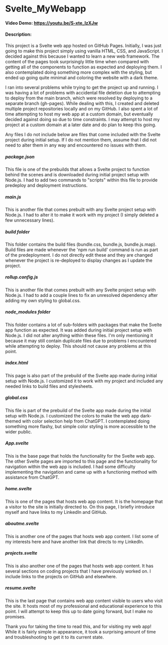 # Svelte_MyWebapp
#### Video Demo:  <https://youtu.be/S-xte_lzXJw>
#### Description:  
This project is a Svelte web app hosted on GitHub Pages. Initially, I was just going to make this project simply using vanilla HTML, CSS, and JavaScript. I decided against this because I wanted to learn a new web framework. The content of the pages took surprisingly little time when compared with getting all of the components to function as expected and deploying them. I also contemplated doing something more complex with the styling, but ended up going quite minimal and coloring the website with a dark theme.

I ran into several problems while trying to get the project up and running. I was having a lot of problems with accidental file deletion due to attempting to deploy from the main branch, which were resolved by deploying to a separate branch (gh-pages). While dealing with this, I created and deleted multiple project repositories locally and on my GitHub. I also spent a lot of time attempting to host my web app at a custom domain, but eventually decided against doing so due to time constraints. I may attempt to host my project at a custom domain at a later date and do plan to keep this going.

Any files I do not include below are files that come included with the Svelte project during initial setup. If I do not mention them, assume that I did not need to alter them in any way and encountered no issues with them.

##### package.json
This file is one of the prebuilds that allows a Svelte project to function behind the scenes and is downloaded during initial project setup with Node.js. I had to add two commands to "scripts" within this file to provide predeploy and deployment instructions.

##### main.js
This is another file that comes prebuilt with any Svelte project setup with Node.js. I had to alter it to make it work with my project (I simply deleted a few unnecessary lines).

##### build folder
This folder contains the build files (bundle.css, bundle.js, bundle.js.map). Build files are made whenever the 'npm run build' command is run as part of the predeployment. I do not directly edit these and they are changed whenever the project is re-deployed to display changes as I update the project.

##### rollup.config.js
This is another file that comes prebuilt with any Svelte project setup with Node.js. I had to add a couple lines to fix an unresolved dependency after adding my own styling to global.css.

##### node_modules folder
This folder contains a lot of sub-folders with packages that make the Svelte app function as expected. It was added during initial project setup with Node.js. I did not alter anything within these files. I'm only mentioning it because it may still contain duplicate files due to problems I encountered while attempting to deploy. This should not cause any problems at this point.

##### index.html
This page is also part of the prebuild of the Svelte app made during initial setup with Node.js. I customized it to work with my project and included any needed links to build files and stylesheets.

##### global.css
This file is part of the prebuild of the Svelte app made during the initial setup with Node.js. I customized the colors to make the web app dark-themed with color selection help from ChatGPT. I contemplated doing something more flashy, but simple color styling is more accessible to the wider public.

##### App.svelte
This is the base page that holds the functionality for the Svelte web app. The other Svelte pages are imported to this page and the functionality for navigation within the web app is included. I had some difficulty implementing the navigation and came up with a functioning method with assistance from ChatGPT.

##### home.svelte
This is one of the pages that hosts web app content. It is the homepage that a visitor to the site is initially directed to. On this page, I briefly introduce myself and have links to my LinkedIn and GitHub.

##### aboutme.svelte
This is another one of the pages that hosts web app content. I list some of my interests here and have another link that directs to my LinkedIn.

##### projects.svelte
This is also another one of the pages that hosts web app content. It has several sections on coding projects that I have previously worked on. I include links to the projects on GitHub and elsewhere.

##### resume.svelte
This is the last page that contains web app content visible to users who visit the site. It hosts most of my professional and educational experience to this point. I will attempt to keep this up to date going forward, but I make no promises.

Thank you for taking the time to read this, and for visiting my web app! While it is fairly simple in appearance, it took a surprising amount of time and troubleshooting to get it to its current state.
